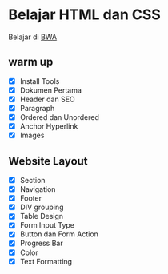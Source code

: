 # Belajar HTML dan CSS

Belajar di [BWA](https://www.buildwithangga.com/)

## warm up

- [x] Install Tools
- [x] Dokumen Pertama
- [x] Header dan SEO
- [x] Paragraph
- [x] Ordered dan Unordered
- [x] Anchor Hyperlink
- [x] Images

## Website Layout

- [x] Section
- [x] Navigation
- [x] Footer
- [x] DIV grouping
- [X] Table Design
- [x] Form Input Type
- [x] Button dan Form Action
- [x] Progress Bar
- [x] Color
- [x] Text Formatting
